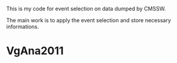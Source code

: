 This is my code for event selection on data
dumped by CMSSW.

The main work is to apply the event selection
and store necessary informations.
# VgAna2011
